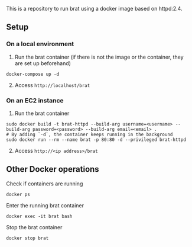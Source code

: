 This is a repository to run brat using a docker image based on httpd:2.4.

## Setup

### On a local environment

1. Run the brat container (if there is not the image or the container, they are set up beforehand)
```
docker-compose up -d
```

2. Access `http://localhost/brat`

### On an EC2 instance

1. Run the brat container
```
sudo docker build -t brat-httpd --build-arg username=<username> --build-arg password=<password> --build-arg email=<email> .
# By adding `-d`, the container keeps running in the background
sudo docker run --rm --name brat -p 80:80 -d --privileged brat-httpd
```

2. Access `http://<ip address>/brat`

## Other Docker operations

Check if containers are running
```
docker ps
```

Enter the running brat container
```
docker exec -it brat bash
```

Stop the brat container
```
docker stop brat
```
